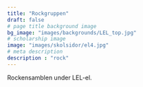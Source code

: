 ```yaml
---
title: "Rockgruppen"
draft: false
# page title background image
bg_image: "images/backgrounds/LEL_top.jpg"
# scholarship image
image: "images/skolsidor/el4.jpg"
# meta description
description : "rock"
---
```


Rockensamblen under LEL-el.